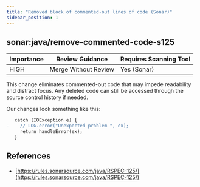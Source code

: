 ```yaml
---
title: "Removed block of commented-out lines of code (Sonar)"
sidebar_position: 1
---
```


## sonar:java/remove-commented-code-s125

| Importance | Review Guidance      | Requires Scanning Tool |
| ---------- | -------------------- | ---------------------- |
| HIGH       | Merge Without Review | Yes (Sonar)            |

This change eliminates commented-out code that may impede readability and distract focus. Any deleted code can still be accessed through the source control history if needed.

Our changes look something like this:

```diff
   catch (IOException e) {
-    // LOG.error("Unexpected problem ", ex);
     return handleError(ex);
   }
```

## References

- [https://rules.sonarsource.com/java/RSPEC-125/](https://rules.sonarsource.com/java/RSPEC-125/)
